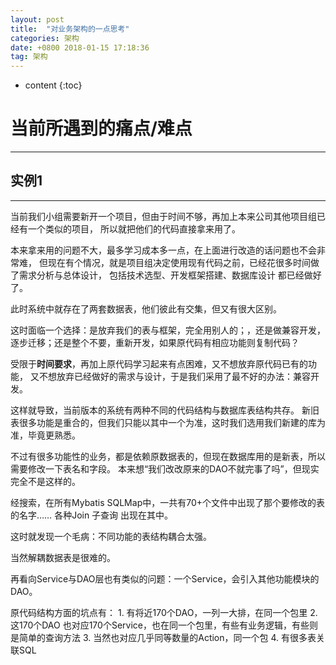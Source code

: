```yaml
---
layout: post
title:  "对业务架构的一点思考"
categories: 架构
date: +0800 2018-01-15 17:18:36
tag: 架构
---
```


* content
{:toc}

# 当前所遇到的痛点/难点
---------------

## 实例1
------------
当前我们小组需要新开一个项目，但由于时间不够，再加上本来公司其他项目组已经有一个类似的项目，
所以就把他们的代码直接拿来用了。

本来拿来用的问题不大，最多学习成本多一点，在上面进行改造的话问题也不会非常难，
但现在有个情况，就是项目组决定使用现有代码之前，已经花很多时间做了需求分析与总体设计，
包括技术选型、开发框架搭建、数据库设计 都已经做好了。

此时系统中就存在了两套数据表，他们彼此有交集，但又有很大区别。

这时面临一个选择：是放弃我们的表与框架，完全用别人的；，还是做兼容开发，逐步迁移；还是整个不要，重新开发，如果原代码有相应功能则复制代码？

受限于**时间要求**，再加上原代码学习起来有点困难，又不想放弃原代码已有的功能，
又不想放弃已经做好的需求与设计，于是我们采用了最不好的办法：兼容开发。

这样就导致，当前版本的系统有两种不同的代码结构与数据库表结构共存。
新旧表很多功能是重合的，但我们只能以其中一个为准，这时我们选用我们新建的库为准，毕竟更熟悉。

不过有很多功能性的业务，都是依赖原数据表的，但现在数据库用的是新表，所以需要修改一下表名和字段。
本来想“我们改改原来的DAO不就完事了吗”，但现实完全不是这样的。

经搜索，在所有Mybatis SQLMap中，一共有70+个文件中出现了那个要修改的表的名字……
各种Join 子查询 出现在其中。

这时就发现一个毛病：不同功能的表结构耦合太强。

当然解耦数据表是很难的。

再看向Service与DAO层也有类似的问题：一个Service，会引入其他功能模块的DAO。

原代码结构方面的坑点有：
    1. 有将近170个DAO，一列一大排，在同一个包里
    2. 这170个DAO 也对应170个Service，也在同一个包里，有些有业务逻辑，有些则是简单的查询方法
    3. 当然也对应几乎同等数量的Action，同一个包
    4. 有很多表关联SQL

